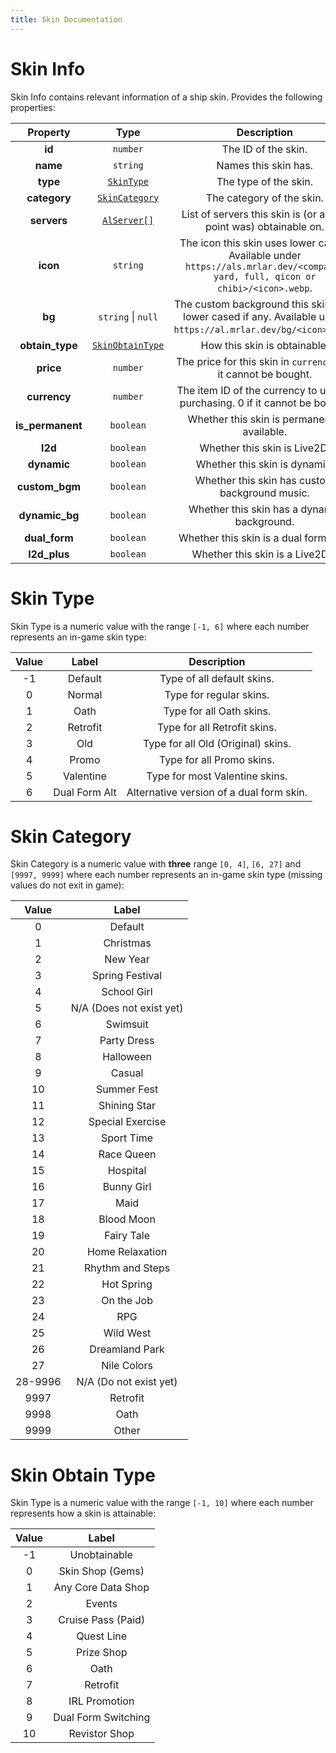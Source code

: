 ```yaml
---
title: Skin Documentation
---
```


# Skin Info

Skin Info contains relevant information of a ship skin. Provides the following properties:

|     Property     |                  Type                  |                                                           Description                                                           |
| :--------------: | :------------------------------------: | :-----------------------------------------------------------------------------------------------------------------------------: |
|      **id**      |                `number`                |                                                       The ID of the skin.                                                       |
|     **name**     |                `string`                |                                                      Names this skin has.                                                       |
|     **type**     |        [`SkinType`](#skin-type)        |                                                      The type of the skin.                                                      |
|   **category**   |    [`SkinCategory`](#skin-category)    |                                                    The category of the skin.                                                    |
|   **servers**    | [`AlServer[]`](../common.md#al-server) |                                List of servers this skin is (or at any point was) obtainable on.                                |
|     **icon**     |                `string`                | The icon this skin uses lower cased. Available under `https://als.mrlar.dev/<compact, yard, full, qicon or chibi>/<icon>.webp`. |
|      **bg**      |           `string` \| `null`           |       The custom background this skin uses lower cased if any.    Available under `https://al.mrlar.dev/bg/<icon>.webp`.        |
| **obtain_type**  | [`SkinObtainType`](#skin-obtain-type)  |                                                  How this skin is obtainable.                                                   |
|    **price**     |                `number`                |                                The price for this skin in `currency`. 0 if it cannot be bought.                                 |
|   **currency**   |                `number`                |                          The item ID of the currency to use for purchasing. 0 if it cannot be bought.                           |
| **is_permanent** |               `boolean`                |                                           Whether this skin is permanently available.                                           |
|     **l2d**      |               `boolean`                |                                                  Whether this skin is Live2D.                                                   |
|   **dynamic**    |               `boolean`                |                                                  Whether this skin is dynamic.                                                  |
|  **custom_bgm**  |               `boolean`                |                                         Whether this skin has custom background music.                                          |
|  **dynamic_bg**  |               `boolean`                |                                           Whether this skin has a dynamic background.                                           |
|  **dual_form**   |               `boolean`                |                                             Whether this skin is a dual form skin.                                              |
|   **l2d_plus**   |               `boolean`                |                                                 Whether this skin is a Live2D+.                                                 |

# Skin Type

Skin Type is a numeric value with the range `[-1, 6]` where each number represents an in-game skin
type:

| Value |     Label     |               Description                |
| :---: | :-----------: | :--------------------------------------: |
|  -1   |    Default    |        Type of all default skins.        |
|   0   |    Normal     |         Type for regular skins.          |
|   1   |     Oath      |         Type for all Oath skins.         |
|   2   |   Retrofit    |       Type for all Retrofit skins.       |
|   3   |      Old      |    Type for all Old (Original) skins.    |
|   4   |     Promo     |        Type for all Promo skins.         |
|   5   |   Valentine   |      Type for most Valentine skins.      |
|   6   | Dual Form Alt | Alternative version of a dual form skin. |

# Skin Category

Skin Category is a numeric value with **three** range `[0, 4]`, `[6, 27]` and `[9997, 9999]` where 
each number represents an in-game skin type (missing values do not exit in game):

|  Value  |          Label           |
| :-----: | :----------------------: |
|    0    |         Default          |
|    1    |        Christmas         |
|    2    |         New Year         |
|    3    |     Spring Festival      |
|    4    |       School Girl        |
|    5    | N/A (Does not exist yet) |
|    6    |         Swimsuit         |
|    7    |       Party Dress        |
|    8    |        Halloween         |
|    9    |          Casual          |
|   10    |       Summer Fest        |
|   11    |       Shining Star       |
|   12    |     Special Exercise     |
|   13    |        Sport Time        |
|   14    |        Race Queen        |
|   15    |         Hospital         |
|   16    |        Bunny Girl        |
|   17    |           Maid           |
|   18    |        Blood Moon        |
|   19    |        Fairy Tale        |
|   20    |     Home Relaxation      |
|   21    |     Rhythm and Steps     |
|   22    |        Hot Spring        |
|   23    |        On the Job        |
|   24    |           RPG            |
|   25    |        Wild West         |
|   26    |      Dreamland Park      |
|   27    |       Nile Colors        |
| 28-9996 |  N/A (Do not exist yet)  |
|  9997   |         Retrofit         |
|  9998   |           Oath           |
|  9999   |          Other           |

# Skin Obtain Type

Skin Type is a numeric value with the range `[-1, 10]` where each number represents how a skin
is attainable:

| Value |        Label        |
| :---: | :-----------------: |
|  -1   |    Unobtainable     |
|   0   |  Skin Shop (Gems)   |
|   1   | Any Core Data Shop  |
|   2   |       Events        |
|   3   | Cruise Pass (Paid)  |
|   4   |     Quest Line      |
|   5   |     Prize Shop      |
|   6   |        Oath         |
|   7   |      Retrofit       |
|   8   |    IRL Promotion    |
|   9   | Dual Form Switching |
|  10   |    Revistor Shop    |